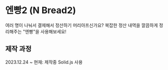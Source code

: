 # 엔빵2 (N Bread2)

여러 명이 나눠서 결제해서 정산하기 머리아프신가요?
복잡한 정산 내역을 깔끔하게 정리해주는 "엔빵"을 사용해보세요!

## 제작 과정

2023.12.24 ~ 현재: 제작중
Solid.js 사용
